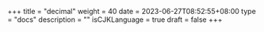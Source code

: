 +++
title = "decimal"
weight = 40
date = 2023-06-27T08:52:55+08:00
type = "docs"
description = ""
isCJKLanguage = true
draft = false
+++